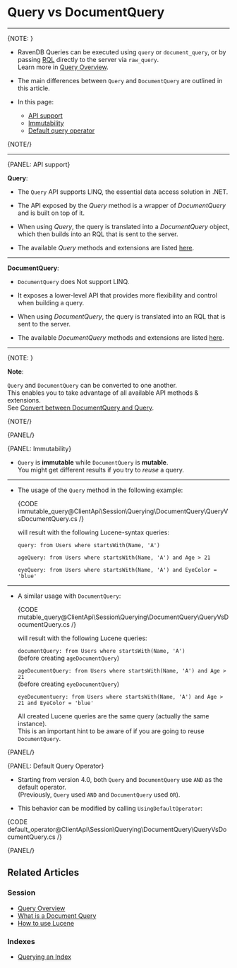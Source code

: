 # Query vs DocumentQuery

---

{NOTE: }

* RavenDB Queries can be executed using `query` or `document_query`, or by passing 
  [RQL](../../../../client-api/session/querying/what-is-rql) directly to the server 
  via `raw_query`.  
  Learn more in [Query Overview](../../../../client-api/session/querying/how-to-query).

* The main differences between `Query` and `DocumentQuery` are outlined in this article.

* In this page:
  * [API support](../../../../client-api/session/querying/document-query/query-vs-document-query#api-support)
  * [Immutability](../../../../client-api/session/querying/document-query/query-vs-document-query#immutability)
  * [Default query operator](../../../../client-api/session/querying/document-query/query-vs-document-query#default-query-operator)

{NOTE/}

---

{PANEL: API support}

__Query__:

* The `Query` API supports LINQ, the essential data access solution in .NET.

* The API exposed by the _Query_ method is a wrapper of _DocumentQuery_ and is built on top of it.

* When using _Query_, the query is translated into a _DocumentQuery_ object,  
  which then builds into an RQL that is sent to the server.

* The available _Query_ methods and extensions are listed [here](../../../../client-api/session/querying/how-to-query#custom-methods-and-extensions-for-linq).

---

__DocumentQuery__:

* `DocumentQuery` does Not support LINQ.
 
* It exposes a lower-level API that provides more flexibility and control when building a query.

* When using _DocumentQuery_, the query is translated into an RQL that is sent to the server.

* The available _DocumentQuery_ methods and extensions are listed [here](../../../../client-api/session/querying/document-query/what-is-document-query#custom-methods-and-extensions).

---

{NOTE: }

__Note__:

`Query` and `DocumentQuery` can be converted to one another.  
This enables you to take advantage of all available API methods & extensions.  
See [Convert between DocumentQuery and Query](../../../../client-api/session/querying/document-query/what-is-document-query#convert-between-documentquery-and-query).

{NOTE/}

{PANEL/}

{PANEL: Immutability}

* `Query` is __immutable__ while `DocumentQuery` is __mutable__.  
  You might get different results if you try to *reuse* a query.

---

* The usage of the `Query` method in the following example:

    {CODE immutable_query@ClientApi\Session\Querying\DocumentQuery\QueryVsDocumentQuery.cs /}

    will result with the following Lucene-syntax queries:

    `query: from Users where startsWith(Name, 'A')`

    `ageQuery: from Users where startsWith(Name, 'A') and Age > 21`

    `eyeQuery: from Users where startsWith(Name, 'A') and EyeColor = 'blue'`

---

* A similar usage with `DocumentQuery`:

    {CODE mutable_query@ClientApi\Session\Querying\DocumentQuery\QueryVsDocumentQuery.cs /}

    will result with the following Lucene queries:

    `documentQuery: from Users where startsWith(Name, 'A')`  
    (before creating `ageDocumentQuery`)

    `ageDocumentQuery: from Users where startsWith(Name, 'A') and Age > 21`  
    (before creating `eyeDocumentQuery`)

    `eyeDocumentuery: from Users where startsWith(Name, 'A') and Age > 21 and EyeColor = 'blue'`

    All created Lucene queries are the same query (actually the same instance).  
    This is an important hint to be aware of if you are going to reuse `DocumentQuery`.

{PANEL/}

{PANEL: Default Query Operator}

* Starting from version 4.0, both `Query` and `DocumentQuery` use `AND` as the default operator.  
  (Previously, `Query` used `AND` and `DocumentQuery` used `OR`).

* This behavior can be modified by calling `UsingDefaultOperator`:
        
{CODE default_operator@ClientApi\Session\Querying\DocumentQuery\QueryVsDocumentQuery.cs /}

{PANEL/}

## Related Articles

### Session 

- [Query Overview](../../../../client-api/session/querying/how-to-query)
- [What is a Document Query](../../../../client-api/session/querying/document-query/what-is-document-query)
- [How to use Lucene](../../../../client-api/session/querying/document-query/how-to-use-lucene)

### Indexes

- [Querying an Index](../../../../indexes/querying/query-index)
